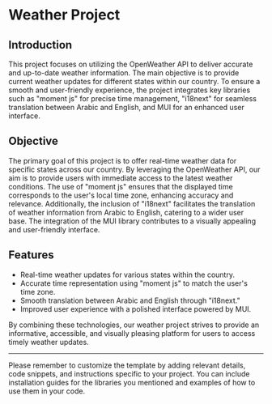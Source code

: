 # Weather Project

## Introduction

This project focuses on utilizing the OpenWeather API to deliver accurate and up-to-date weather information. The main objective is to provide current weather updates for different states within our country. To ensure a smooth and user-friendly experience, the project integrates key libraries such as "moment js" for precise time management, "i18next" for seamless translation between Arabic and English, and MUI for an enhanced user interface.

## Objective

The primary goal of this project is to offer real-time weather data for specific states across our country. By leveraging the OpenWeather API, our aim is to provide users with immediate access to the latest weather conditions. The use of "moment js" ensures that the displayed time corresponds to the user's local time zone, enhancing accuracy and relevance. Additionally, the inclusion of "i18next" facilitates the translation of weather information from Arabic to English, catering to a wider user base. The integration of the MUI library contributes to a visually appealing and user-friendly interface.

## Features

- Real-time weather updates for various states within the country.
- Accurate time representation using "moment js" to match the user's time zone.
- Smooth translation between Arabic and English through "i18next."
- Improved user experience with a polished interface powered by MUI.

By combining these technologies, our weather project strives to provide an informative, accessible, and visually pleasing platform for users to access timely weather updates.

---

Please remember to customize the template by adding relevant details, code snippets, and instructions specific to your project. You can include installation guides for the libraries you mentioned and examples of how to use them in your code.


